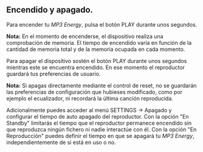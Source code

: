 ## Encendido y apagado.

Para encender tu *MP3 Energy*, pulsa el botón PLAY durante unos segundos.

**Nota:** En el momento de encenderse, el dispositivo realiza una comprobación de memoria. El tiempo de encendido varía en función de la
cantidad de memoria total y de la memoria ocupada en cada momento.

Para apagar el dispositivo sostén el botón PLAY durante unos segundos mientras este se encuentra encendido. En ese momento el reproductor guardará tus preferencias de usuario.

**Nota:** Si apagas directamente mediante el control de reset, no se guardarán las preferencias de configuración que hubieses modificado, como por ejemplo el ecualizador, ni recordará la última canción reproducida.

Adicionalmente puedes acceder al menú SETTINGS -> Apagado y configurar el tiempo de auto apagado del reproductor. Con la opción "En Standby" limitarás el tiempo que el reproductor permanece encendido sin que reproduzca ningún fichero ni nadie interactúe con él. Con la opción "En Reproducción" puedes definir el tiempo en que se apagará tu *MP3 Energy*, independientemente de si está en uso o no.

